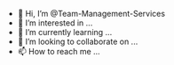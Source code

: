- 👋 Hi, I’m @Team-Management-Services
- 👀 I’m interested in ...
- 🌱 I’m currently learning ...
- 💞️ I’m looking to collaborate on ...
- 📫 How to reach me ...

<!---
Team-Management-Services/Team-Management-Services is a ✨ special ✨ repository because its `README.md` (this file) appears on your GitHub profile.
You can click the Preview link to take a look at your changes.
--->
